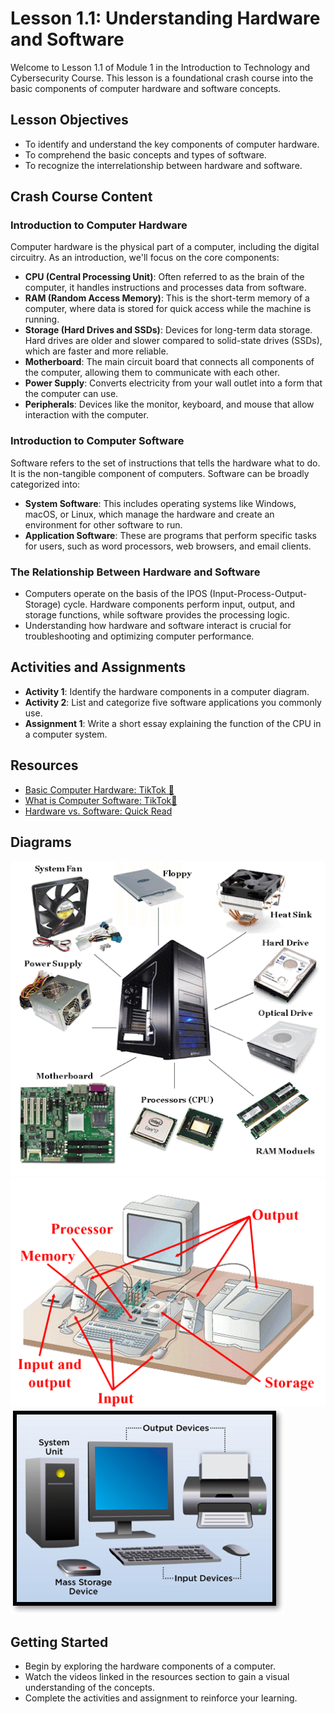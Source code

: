 # Lesson 1.1: Understanding Hardware and Software

Welcome to Lesson 1.1 of Module 1 in the Introduction to Technology and Cybersecurity Course. This lesson is a foundational crash course into the basic components of computer hardware and software concepts.

## Lesson Objectives
- To identify and understand the key components of computer hardware.
- To comprehend the basic concepts and types of software.
- To recognize the interrelationship between hardware and software.

## Crash Course Content

### Introduction to Computer Hardware
Computer hardware is the physical part of a computer, including the digital circuitry. As an introduction, we'll focus on the core components:

- **CPU (Central Processing Unit)**: Often referred to as the brain of the computer, it handles instructions and processes data from software.
- **RAM (Random Access Memory)**: This is the short-term memory of a computer, where data is stored for quick access while the machine is running.
- **Storage (Hard Drives and SSDs)**: Devices for long-term data storage. Hard drives are older and slower compared to solid-state drives (SSDs), which are faster and more reliable.
- **Motherboard**: The main circuit board that connects all components of the computer, allowing them to communicate with each other.
- **Power Supply**: Converts electricity from your wall outlet into a form that the computer can use.
- **Peripherals**: Devices like the monitor, keyboard, and mouse that allow interaction with the computer.

### Introduction to Computer Software
Software refers to the set of instructions that tells the hardware what to do. It is the non-tangible component of computers. Software can be broadly categorized into:

- **System Software**: This includes operating systems like Windows, macOS, or Linux, which manage the hardware and create an environment for other software to run.
- **Application Software**: These are programs that perform specific tasks for users, such as word processors, web browsers, and email clients.

### The Relationship Between Hardware and Software
- Computers operate on the basis of the IPOS (Input-Process-Output-Storage) cycle. Hardware components perform input, output, and storage functions, while software provides the processing logic.
- Understanding how hardware and software interact is crucial for troubleshooting and optimizing computer performance.

## Activities and Assignments
- **Activity 1**: Identify the hardware components in a computer diagram.
- **Activity 2**: List and categorize five software applications you commonly use.
- **Assignment 1**: Write a short essay explaining the function of the CPU in a computer system.

## Resources
- [Basic Computer Hardware: TikTok 🎥](https://www.tiktok.com/t/ZPRcqN4xS/)
- [What is Computer Software: TikTok🎥](https://www.tiktok.com/t/ZPRcVc7NW/)
- [Hardware vs. Software: Quick Read](https://www.educative.io/blog/hardware-vs-software-components-computer)

## Diagrams 
<img src='/Module-1/Lesson-1/assets/IMG_1.png'>

<img src='/Module-1/Lesson-1/assets/IMG_2.png'>

<img src='/Module-1/Lesson-1/assets/IMG_3.png'>


## Getting Started
- Begin by exploring the hardware components of a computer.
- Watch the videos linked in the resources section to gain a visual understanding of the concepts.
- Complete the activities and assignment to reinforce your learning.
